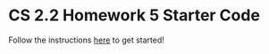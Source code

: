 # CS 2.2 Homework 5 Starter Code

Follow the instructions [here](https://make-school-courses.github.io/CS-2.2-Graphs-Recursion/#/Assignments/05-Dynamic-Programming) to get started!